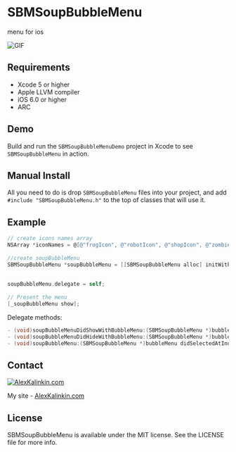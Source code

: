SBMSoupBubbleMenu
=================

menu for ios

![GIF](https://github.com/ober01/SBMSoupBubbleMenu/blob/master/ScreenShot/SoupBubbleWithoutIcons.gif)


## Requirements
* Xcode 5 or higher
* Apple LLVM compiler
* iOS 6.0 or higher
* ARC

## Demo

Build and run the `SBMSoupBubbleMenuDemo` project in Xcode to see `SBMSoupBubbleMenu` in action. 

## Manual Install

All you need to do is drop `SBMSoupBubbleMenu` files into your project, and add `#include "SBMSoupBubbleMenu.h"` to the top of classes that will use it.

## Example
``` objective-c
// create icons names array
NSArray *iconNames = @[@"frogIcon", @"robotIcon", @"shopIcon", @"zombieIcon"];
    
//create soupBubbleMenu
SBMSoupBubbleMenu *soupBubbleMenu = [[SBMSoupBubbleMenu alloc] initWithIconNames:iconNames 
                                                                            step:90 
                                                                          inView:self.view];
soupBubbleMenu.delegate = self;
    
// Present the menu
[_soupBubbleMenu show];
```

Delegate methods:
``` objective-c
- (void)soupBubbleMenuDidShowWithBubbleMenu:(SBMSoupBubbleMenu *)bubbleMenu;
- (void)soupBubbleMenuDidHideWithBubbleMenu:(SBMSoupBubbleMenu *)bubbleMenu;
- (void)soupBubbleMenu:(SBMSoupBubbleMenu *)bubbleMenu didSelectedAtIndex:(NSInteger)buttonIndex;
```

## Contact

[![AlexKalinkin.com](https://github.com/ober01/SBMSoupBubbleMenu/blob/master/ScreenShot/logoA.png)](http://www.alexkalinkin.com)

My site - [AlexKalinkin.com](http://www.alexkalinkin.com)

## License

SBMSoupBubbleMenu is available under the MIT license. See the LICENSE file for more info.
